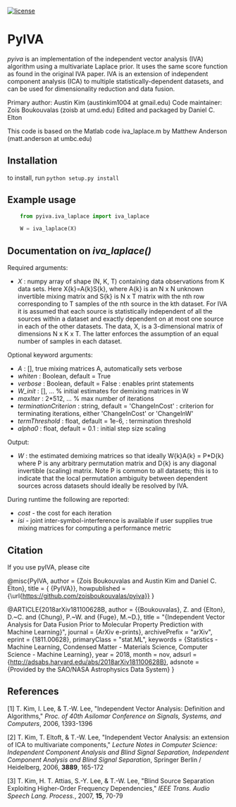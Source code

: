 [![license](https://img.shields.io/github/license/mashape/apistatus.svg)](https://pypi.python.org/pypi/pyiva)

# PyIVA
*pyiva* is an implementation of the independent vector analysis (IVA) algorithm using a multivariate Laplace prior. It uses the same score function as found in the original IVA paper. IVA is an extension of independent component analysis (ICA) to multiple statistically-dependent datasets, and can be used for dimensionality reduction and data fusion.

Primary author: Austin Kim (austinkim1004 at gmail.edu)
Code maintainer: Zois Boukouvalas (zoisb at umd.edu)
Edited and packaged by Daniel C. Elton

This code is based on the Matlab code iva_laplace.m by Matthew Anderson (matt.anderson at umbc.edu)

## Installation
to install, run `python setup.py install`

## Example usage
```python
    from pyiva.iva_laplace import iva_laplace

    W = iva_laplace(X)
```

## Documentation on *iva_laplace()*
Required arguments:

* *X* : numpy array of shape (N, K, T) containing data observations from K data sets. Here X{k}=A{k}S{k}, where A{k} is an N x N unknown invertible mixing matrix and S{k} is N x T matrix with the nth row corresponding to T samples of the nth source in the kth dataset. For IVA it is assumed that each source is statistically independent of all the sources within a dataset and exactly dependent on at most one source in each of the other datasets. The data, X, is a 3-dimensional matrix of dimensions N x K x T. The latter enforces the assumption of an equal number of samples in each dataset.

Optional keyword arguments:

*   *A* : [], true mixing matrices A, automatically sets verbose
*   *whiten* : Boolean, default = True
*   *verbose* : Boolean, default = False : enables print statements
*   *W_init* : [], ... % initial estimates for demixing matrices in W
*   *maxIter* : 2*512, ... % max number of iterations
*   *terminationCriterion* : string, default = 'ChangeInCost' : criterion for terminating iterations, either 'ChangeInCost' or 'ChangeInW'
*   *termThreshold* : float, default = 1e-6, : termination threshold
*   *alpha0* : float, default = 0.1 : initial step size scaling

Output:
*  *W* : the estimated demixing matrices so that ideally W{k}A{k} = P*D{k} where P is any arbitrary permutation matrix and D{k} is any diagonal invertible (scaling) matrix.  Note P is common to all datasets; this is to indicate that the local permutation ambiguity between dependent sources across datasets should ideally be resolved by IVA.

During runtime the following are reported:

* *cost* - the cost for each iteration
* *isi* - joint inter-symbol-interference is available if user supplies true
mixing matrices for computing a performance metric

## Citation
If you use pyIVA, please cite

@misc{PyIVA,
author = {Zois Boukouvalas and Austin Kim and Daniel C. Elton},
title = { {PyIVA}},
howpublished = {\url{https://github.com/zoisboukouvalas/pyiva}}
}

@ARTICLE{2018arXiv181100628B,
   author = {{Boukouvalas}, Z. and {Elton}, D.~C. and {Chung}, P.~W. and 
	{Fuge}, M.~D.},
    title = "{Independent Vector Analysis for Data Fusion Prior to Molecular Property Prediction with Machine Learning}",
  journal = {ArXiv e-prints},
archivePrefix = "arXiv",
   eprint = {1811.00628},
 primaryClass = "stat.ML",
 keywords = {Statistics - Machine Learning, Condensed Matter - Materials Science, Computer Science - Machine Learning},
     year = 2018,
    month = nov,
   adsurl = {http://adsabs.harvard.edu/abs/2018arXiv181100628B},
  adsnote = {Provided by the SAO/NASA Astrophysics Data System}
}

## References
[1] T. Kim, I. Lee, & T.-W. Lee, "Independent Vector Analysis: Definition and Algorithms," *Proc. of 40th Asilomar Conference on Signals, Systems, and Computers*, 2006, 1393-1396

[2] T. Kim, T. Eltoft, & T.-W. Lee, "Independent Vector Analysis: an extension of ICA to multivariate components," *Lecture Notes in Computer Science: Independent Component Analysis and Blind Signal Separation, Independent Component Analysis and Blind Signal Separation*, Springer Berlin / Heidelberg, 2006, **3889**, 165-172

[3] T. Kim, H. T. Attias, S.-Y. Lee, & T.-W. Lee, "Blind Source Separation Exploiting Higher-Order Frequency Dependencies," *IEEE Trans. Audio Speech Lang. Process.*, 2007, **15**, 70-79
